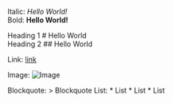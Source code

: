 Italic:         *Hello World!*  <br />
Bold:           **Hello World!**  <br />

Heading 1      # Hello World  <br />
Heading 2      ## Hello World   <br />


Link:           [link](github.com)


Image:          ![Image](https://github.githubassets.com/images/modules/logos_page/GitHub-Mark.png)

Blockquote:     > Blockquote
List:           * List * List * List
